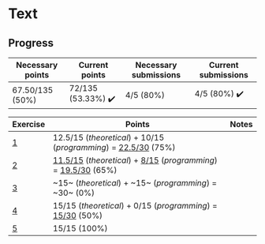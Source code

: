 # Text

## Progress

[//]: # (Progress Course Example 03 begin)

| Necessary points | Current points | Necessary submissions | Current submissions |
| --- | --- | --- | --- |
| 67.50/135 (50%) | 72/135 (53.33%) :heavy_check_mark: | 4/5 (80%) | 4/5 (80%) :heavy_check_mark: |

| Exercise | Points | Notes |
| --- | --- | --- |
| [1](ex01) | 12.5/15 (*theoretical*) + 10/15 (*programming*) = [22.5/30](ex01/feedback.pdf) (75%) |  |
| [2](ex02) | [11.5/15](ex02/feedback_theoretical.pdf) (*theoretical*) + [8/15](ex02/feedback_programming.pdf) (*programming*) = [19.5/30](ex02/feedback.pdf) (65%) |  |
| [3](ex03) | ~15~ (*theoretical*) + ~15~ (*programming*) = ~30~ (0%) |  |
| [4](ex04) | 15/15 (*theoretical*) + 0/15 (*programming*) = [15/30](ex04/feedback.pdf) (50%) |  |
| [5](ex05) | 15/15 (100%) |  |

[//]: # (Progress Course Example 03 end)
